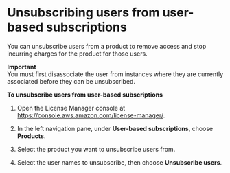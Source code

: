 # Unsubscribing users from user\-based subscriptions<a name="user-based-subscriptions-unsubscribe-users"></a>

You can unsubscribe users from a product to remove access and stop incurring charges for the product for those users\. 

**Important**  
You must first disassociate the user from instances where they are currently associated before they can be unsubscribed\.

**To unsubscribe users from user\-based subscriptions**

1. Open the License Manager console at [https://console\.aws\.amazon\.com/license\-manager/](https://console.aws.amazon.com/license-manager/)\.

1. In the left navigation pane, under **User\-based subscriptions**, choose **Products**\.

1. Select the product you want to unsubscribe users from\.

1. Select the user names to unsubscribe, then choose **Unsubscribe users**\.